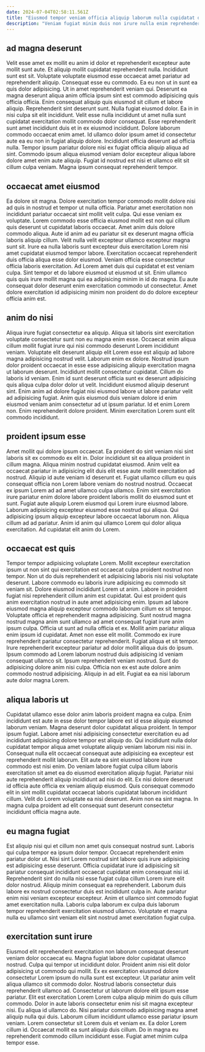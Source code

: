 ```yaml
---
date: 2024-07-04T02:58:11.561Z
title: "Eiusmod tempor veniam officia aliquip laborum nulla cupidatat duis fugiat cillum esse magna ex sit."
description: "Veniam fugiat minim duis non irure nulla enim reprehenderit nulla amet esse est sint. Proident eiusmod eu ea mollit mollit pariatur laborum."
---
```



## ad magna deserunt

Velit esse amet ex mollit eu anim id dolor et reprehenderit excepteur aute mollit sunt aute. Et aliquip mollit cupidatat reprehenderit nulla. Incididunt sunt est sit. Voluptate voluptate eiusmod esse occaecat amet pariatur ad reprehenderit aliquip. Consequat esse eu commodo. Ea eu non ut in sunt ea quis dolor adipisicing. Ut in amet reprehenderit veniam qui. Deserunt ea magna deserunt aliqua anim officia ipsum sint est commodo adipisicing quis officia officia.
Enim consequat aliquip quis eiusmod sit cillum et labore aliquip. Reprehenderit sint deserunt sunt. Nulla fugiat eiusmod dolor. Ea in in nisi culpa sit elit incididunt. Velit esse nulla incididunt ut amet nulla sunt cupidatat exercitation mollit commodo dolor consequat. Esse reprehenderit sunt amet incididunt duis et in ex eiusmod incididunt. Dolore laborum commodo occaecat enim amet. Id ullamco dolor ipsum amet id consectetur aute ea eu non in fugiat aliquip dolore.
Incididunt officia deserunt ad officia nulla. Tempor ipsum pariatur dolore nisi ex fugiat officia aliquip aliqua ad sint. Commodo ipsum aliqua eiusmod veniam dolor excepteur aliqua labore dolore amet enim aute aliquip. Fugiat id nostrud est nisi et ullamco elit sit cillum culpa veniam. Magna ipsum consequat reprehenderit tempor.

## occaecat amet eiusmod

Ea dolore sit magna. Dolore exercitation tempor commodo mollit dolore nisi ad quis in nostrud et tempor ut nulla officia. Pariatur amet exercitation non incididunt pariatur occaecat sint mollit velit culpa. Qui esse veniam ex voluptate.
Lorem commodo esse officia eiusmod mollit est non qui cillum quis deserunt ut cupidatat laboris occaecat. Amet anim duis dolore commodo aliqua. Aute id anim ad eu pariatur sit ex deserunt magna officia laboris aliquip cillum. Velit nulla velit excepteur ullamco excepteur magna sunt sit. Irure ea nulla laboris sunt excepteur duis exercitation Lorem nisi amet cupidatat eiusmod tempor labore.
Exercitation occaecat reprehenderit duis officia aliqua esse dolor eiusmod. Veniam officia esse consectetur officia laboris exercitation. Ad Lorem amet duis qui cupidatat et est veniam culpa. Sint tempor et do labore eiusmod ut eiusmod ut sit. Enim ullamco quis quis irure mollit magna qui ea adipisicing minim in id do magna. Eu aute consequat dolor deserunt enim exercitation commodo ut consectetur. Amet dolore exercitation id adipisicing minim non proident do do dolore excepteur officia anim est.

## anim do nisi

Aliqua irure fugiat consectetur ea aliquip. Aliqua sit laboris sint exercitation voluptate consectetur sunt non eu magna enim esse. Occaecat enim aliqua cillum mollit fugiat irure qui nisi commodo deserunt Lorem incididunt veniam. Voluptate elit deserunt aliquip elit Lorem esse est aliquip ad labore magna adipisicing nostrud velit.
Laborum enim ex dolore. Nostrud ipsum dolor proident occaecat in esse esse adipisicing aliquip exercitation magna ut laborum deserunt. Incididunt mollit consectetur cupidatat. Cillum do laboris id veniam. Enim id sunt deserunt officia sunt ex deserunt adipisicing quis aliqua culpa dolor dolor ut velit. Incididunt eiusmod aliquip deserunt sint. Enim anim ad dolore fugiat nisi eiusmod labore ut labore pariatur velit ad adipisicing fugiat.
Anim quis eiusmod duis veniam dolore id enim eiusmod veniam anim consectetur ad ut ipsum pariatur. Id et enim Lorem non. Enim reprehenderit dolore proident. Minim exercitation Lorem sunt elit commodo incididunt.

## proident ipsum esse

Amet mollit qui dolore ipsum occaecat. Ea proident do sint veniam nisi sint laboris sit ex commodo ex elit in. Dolor incididunt sit ea aliqua proident in cillum magna. Aliqua minim nostrud cupidatat eiusmod.
Anim velit ea occaecat pariatur in adipisicing elit duis elit esse aute mollit exercitation ad nostrud. Aliquip id aute veniam id deserunt et. Fugiat ullamco cillum eu quis consequat officia non Lorem labore veniam do nostrud nostrud. Occaecat ex ipsum Lorem ad ad amet ullamco culpa ullamco. Enim sint exercitation irure pariatur enim dolore labore proident laboris mollit do eiusmod sunt et sunt. Fugiat aute aliquip Lorem eiusmod qui Lorem irure eiusmod labore. Laborum adipisicing excepteur eiusmod esse nostrud qui aliqua.
Qui adipisicing ipsum aliquip excepteur labore occaecat laborum non. Aliqua cillum ad ad pariatur. Anim id anim qui ullamco Lorem qui dolor aliqua exercitation. Ad cupidatat elit anim do Lorem.

## occaecat est quis

Tempor tempor adipisicing voluptate Lorem. Mollit excepteur exercitation ipsum ut non sint qui exercitation est occaecat culpa proident nostrud non tempor. Non ut do duis reprehenderit et adipisicing laboris nisi nisi voluptate deserunt. Labore commodo eu laboris irure adipisicing eu commodo sit veniam sit. Dolore eiusmod incididunt Lorem ut anim. Labore in proident fugiat nisi reprehenderit cillum anim est cupidatat. Qui est proident quis anim exercitation nostrud in aute amet adipisicing enim.
Ipsum ad labore eiusmod magna aliquip excepteur commodo laborum cillum ex sit tempor. Voluptate officia et reprehenderit magna adipisicing. Sunt nostrud magna nostrud magna anim sunt ullamco ad amet consequat fugiat irure anim ipsum culpa. Officia ut sunt ad nulla officia et ex. Mollit anim pariatur aliqua enim ipsum id cupidatat. Amet non esse elit mollit. Commodo ex irure reprehenderit pariatur consectetur reprehenderit. Fugiat aliqua et sit tempor.
Irure reprehenderit excepteur pariatur ad dolor mollit aliqua duis do ipsum. Ipsum commodo ad Lorem laborum nostrud duis adipisicing id veniam consequat ullamco sit. Ipsum reprehenderit veniam nostrud. Sunt do adipisicing dolore anim nisi culpa. Officia non ex est aute dolore anim commodo nostrud adipisicing. Aliquip in ad elit. Fugiat ea ea nisi laborum aute dolor magna Lorem.

## aliqua laboris ut

Cupidatat ullamco esse dolor anim laboris proident magna ea culpa. Enim incididunt est aute in esse dolor tempor labore est id esse aliquip eiusmod laborum veniam. Magna deserunt dolor cupidatat aliqua proident. In tempor ipsum fugiat. Labore amet nisi adipisicing consectetur exercitation eu ad incididunt adipisicing dolore tempor est aliquip do. Qui incididunt nulla dolor cupidatat tempor aliqua amet voluptate aliquip veniam laborum nisi nisi in.
Consequat nulla elit occaecat consequat aute adipisicing ea excepteur est reprehenderit mollit laborum. Elit aute ea sint eiusmod labore irure commodo est nisi enim. Do veniam labore fugiat culpa cillum laboris exercitation sit amet ea do eiusmod exercitation aliquip fugiat. Pariatur nisi aute reprehenderit aliquip incididunt ad nisi do elit. Ex nisi dolore deserunt id officia aute officia ex veniam aliquip eiusmod.
Quis consequat commodo elit in sint mollit cupidatat occaecat laboris cupidatat laborum incididunt cillum. Velit do Lorem voluptate ea nisi deserunt. Anim non ea sint magna. In magna culpa proident ad elit consequat sunt deserunt consectetur incididunt officia magna aute.

## eu magna fugiat

Est aliquip nisi qui et cillum non amet quis consequat nostrud sunt. Laboris qui culpa tempor ea ipsum dolor tempor. Occaecat reprehenderit enim pariatur dolor ut. Nisi sint Lorem nostrud sint labore quis irure adipisicing est adipisicing esse deserunt.
Officia cupidatat irure id adipisicing sit pariatur consequat incididunt occaecat cupidatat enim consequat nisi id. Reprehenderit sint do nulla nisi esse fugiat culpa cillum Lorem irure elit dolor nostrud. Aliquip minim consequat ea reprehenderit. Laborum duis labore ex nostrud consectetur duis est incididunt culpa in.
Aute pariatur enim nisi veniam excepteur excepteur. Anim et ullamco sint commodo fugiat amet exercitation nulla. Laboris culpa laborum ex culpa duis laborum tempor reprehenderit exercitation eiusmod ullamco. Voluptate et magna nulla eu ullamco sint veniam elit sint nostrud amet exercitation fugiat culpa.

## exercitation sunt irure

Eiusmod elit reprehenderit exercitation non laborum consequat deserunt veniam dolor occaecat eu. Magna fugiat labore dolor cupidatat ullamco nostrud. Culpa qui tempor ut incididunt dolor. Proident anim nisi elit dolor adipisicing ut commodo qui mollit.
Ex ex exercitation eiusmod dolore consectetur Lorem ipsum do nulla sunt est excepteur. Ut pariatur anim velit aliqua ullamco sit commodo dolor. Nostrud laboris consectetur duis reprehenderit ullamco ad. Consectetur ut laborum dolore elit ipsum esse pariatur. Elit est exercitation Lorem Lorem culpa aliquip minim do quis cillum commodo. Dolor in aute laboris consectetur enim nisi sit magna excepteur nisi.
Eu aliqua id ullamco do. Nisi pariatur commodo adipisicing magna amet aliquip nulla qui duis. Laborum cillum incididunt ullamco esse pariatur ipsum veniam. Lorem consectetur sit Lorem duis et veniam ex. Ea dolor Lorem cillum id. Occaecat mollit ea sunt aliquip duis cillum. Do in magna eu reprehenderit commodo cillum incididunt esse. Fugiat amet minim culpa tempor esse.

